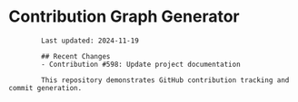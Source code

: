 # Contribution Graph Generator
            
            Last updated: 2024-11-19
            
            ## Recent Changes
            - Contribution #598: Update project documentation
            
            This repository demonstrates GitHub contribution tracking and commit generation.
        